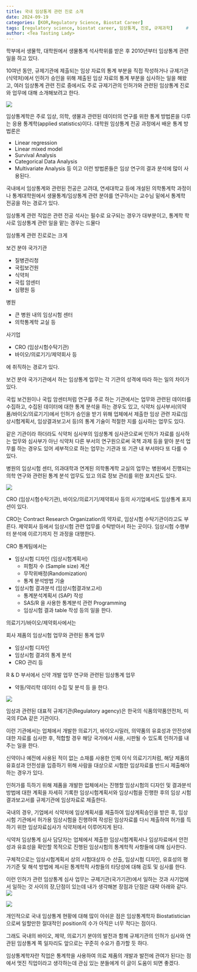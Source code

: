 ```yaml
---
title: 국내 임상통계 관련 진로 소개
date: 2024-09-19
categories: [KOR,Regulatory Science, Biostat Career]
tags: [regulatory science, biostat career, 임상통계, 진로, 규제과학]     # TAG names should always be lowercase
author: <Tea Tasting Lady>
---
```

학부에서 생물학, 대학원에서 생물통계 석사학위를 받은 후 
2010년부터 임상통계 관련 일을 하고 있다.

10여년 동안, 규제기관에 제출되는 임상 자료의 통계 부분을 
직접 작성하거나 규제기관(식약처)에서 인허가 승인을 위해 
제출된 임상 자료의 통계 부분을 심사하는 일을 해왔고, 
여러 임상통계 관련 진로 중에서도 주로 규제기관의 인허가와 
관련된 임상통계 진로와 업무에 대해 소개해보려고 한다.

![](/img/8753c37effcc5.jpg)

임상통계학은 주로 임상, 의학, 생물과 관련된 데이터의 
연구를 위한 통계 방법론을 다루는 응용 통계학(applied statistics)이다.
대학원 임상통계 전공 과정에서 배운 통계 방법론은

- Linear regression
- Linear mixed model
- Survival Analysis
- Categorical Data Analysis
 - Multivariate Analysis 등
이고 이런 방법론들은 임상 연구의 결과 분석에  많이 사용된다.


국내에서 임상통계와 관련된 전공은 고려대, 연세대학교 등에 
개설된 의학통계학 과정이나 통계대학원에서 생물통계/임상통계 
관련 분야를 연구하시는 교수님 밑에서 통계학 전공을 하는 경로가 있다.

임상통계 관련 직업은 관련 전공 석사는 필수로 요구되는 경우가 
대부분이고, 통계학 학사로 임상통계 관련 일을 
맡는 경우는 드물다

임상통계 관련 진로로는 크게 

 보건 분야 국가기관
- 질병관리청
- 국립보건원
- 식약처
- 국립 암센터
- 심평원 등 

병원
- 큰 병원 내의 임상시험 센터 
- 의학통계학 교실 등

사기업
- CRO (임상시험수탁기관)
- 바이오/의료기기/제약회사 등

에 취직하는 경로가 있다.

보건 분야 국가기관에서 하는 임상통계 업무는 
각 기관의 성격에 따라 하는 일의 차이가 있다.

국립 보건원이나 국립 암센터처럼 연구를 주로 하는 기관에서는 
업무와 관련된 데이터를 수집하고, 수집된 데이터에 대한 통계 분석을 
하는 경우도 있고, 식약처 심사부서(의약품/바이오/의료기기)에서 
인허가 승인을 받기 위해 업체에서 제출한 임상 관련 
자료(임상시험계획서, 임상결과보고서 등)의 통계 기술이 적절한 지를 
심사하는 업무도 있다. 

같은 기관이라 하더라도 식약처 심사부의 임상통계 심사관으로써 인허가 
자료를 심사하는 업무와 심사부가 아닌 식약처 다른 부서의 연구원으로써 
국책 과제 등을 맡아 분석 업무를 하는 경우도 있어 세부적으로 하는 업무는 
기관과 또 기관 내 부서마다 또 다를 수 있다.

병원의 임상시험 센터, 의과대학과 연계된 의학통계학 교실의 업무는 
병원에서 진행되는 의학 연구와 관련된 통계 분석 업무도 있고 의료 정보 
관리를 위한 포지션도 있다.

![](/img/ec302657c5be4.jpg)

CRO (임상시험수탁기관), 바이오/의료기기/제약회사 등의 
사기업에서도 임상통계 포지션이 있다.

CRO는 Contract Research Organization의 약자로, 임상시험
수탁기관이라고도 부른다. 제약회사 등에서 임상시험 관련 업무를 
수탁받아서 하는 곳이다. 
임상시험 수행부터 분석에 이르기까지 전 과정을 대행한다.

CRO 통계팀에서는 

- 임상시험 디자인 (임상시험계획서) 
	- 피험자 수 (Sample size) 계산
	- 무작위배정(Randomization)
	- 통계 분석방법 기술
- 임상시험 결과분석 (임상시험결과보고서)
	- 통계분석계획서 (SAP) 작성
	- SAS/R 을 사용한 통계분석 관련 Programming
	- 임상시험 결과 table 작성
등의 일을 한다. 

의료기기/바이오/제약회사에서는 

회사 제품의 임상시험 업무와 관련된 통계 업무
- 임상시험 디자인
- 임상시험 결과의 통계 분석 
- CRO 관리 등

R & D 부서에서 신약 개발 업무 연구와 관련된 임상통계 업무
- 약동/약리학 데이터 수집 및 분석 등
을 한다.

![](/img/9e9ba7d15f309.jpg)

임상과 관련된 대표적 규제기관(Regulatory agency)은 
한국의 식품의약품안전처, 미국의 FDA 같은 기관이다.

이런 기관에서는 업체에서 개발한 의료기기, 바이오시밀러, 의약품의 
유효성과 안전성에 대한 자료를 심사한 후, 적합할 경우 해당 국가에서 
사용, 시판될 수 있도록 인허가를 내주는 일을 한다.

신약이나 예전에 사용된 적이 없는 소재를 사용한 인체 이식 
의료기기처럼, 해당 제품의 유효성과 안전성을 입증하기 위해 사람을 
대상으로 시험한 임상자료를 반드시 제출해야 하는 경우가 있다. 

인허가를 득하기 위해 제품을 개발한 업체에서는 진행할 임상시험의 
디자인 및 결과분석 방법에 대한 계획을 자세히 기록한 임상시험계획서와 
임상시험을 진행한 후의 임상 시험 결과보고서를 규제기관에 임상자료로 
제출한다.

국내의 경우, 기업에서 식약처에 임상계획서를 제출하여 임상계획승인을 
받은 후, 임상시험 기관에서 허가용 임상시험을 진행하여 작성된 임상자료를 
다시 제출하여 허가를 득하기 위한 임상자료심사가 식약처에서 이루어지게 된다.

식약처 임상통계 심사 담당자는 업체에서 제출한 임상시험계획서나 
임상자료에서 안전성과 유효성을 확인할 목적으로 진행된 임상시험의 
통계학적 사항들에 대해 심사한다. 

구체적으로는 임상시험계획서 상의 시험대상자 수 산출, 임상시험 디자인, 
유효성의 평가기준 및 해석 방법에 제시된 통계학적 사항들의 타당성에 대해 
검토 및 심사를 한다. 

이런 인허가 관련 임상통계 심사 업무는 규제기관(국가기관)에서 일하는 것과 
사기업에서 일하는 것 사이의 장,단점이 있는데 내가 생각해본 장점과 단점은 
대략 아래와 같다.
![](/img/bb68a147e6396.jpg)

![](/img/178cc374812f8.jpg)

개인적으로 국내 임상통계 현황에 대해 많이 아쉬운 점은 임상통계학자 
Biostatistician 으로써 일할만한 절대적인 position의 수가 아직은 
너무 적다는 점이다.

그래도 국내의 바이오, 제약, 의료기기 분야의 발전과 함께 규제기관의 
인허가 심사와 연관된 임상통계 쪽 일자리도 앞으로는 꾸준히 수요가 
증가할 듯 하다.

임상통계학자란 직업은 통계학을 사용하여 의료 제품의 개발과 
발전에 관여가 된다는 점에서 멋진 직업이라고 생각하는데 관심 있는 분들에게 
이 글이 도움이 되면 좋겠다. 